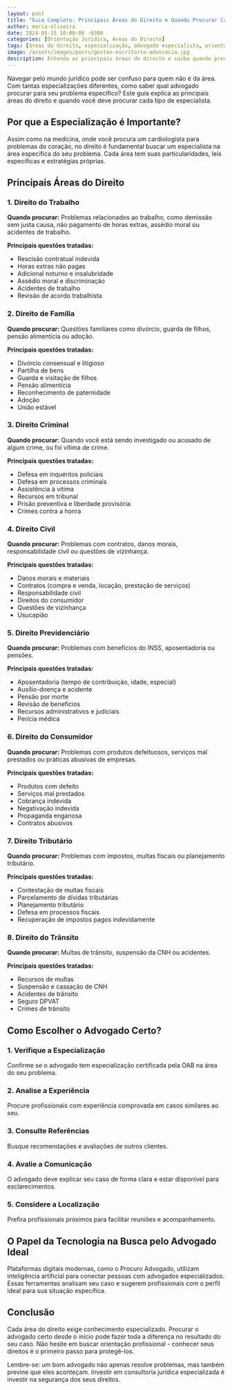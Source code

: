 ```yaml
---
layout: post
title: "Guia Completo: Principais Áreas do Direito e Quando Procurar Cada Especialista"
author: maria-oliveira
date: 2024-05-15 10:00:00 -0300
categories: [Orientação Jurídica, Áreas do Direito]
tags: [áreas do direito, especialização, advogado especialista, orientação jurídica]
image: /assets/images/posts/gestao-escritorio-advocacia.jpg
description: Entenda as principais áreas do direito e saiba quando procurar cada tipo de especialista para resolver sua questão jurídica.
---
```


Navegar pelo mundo jurídico pode ser confuso para quem não é da área. Com tantas especializações diferentes, como saber qual advogado procurar para seu problema específico? Este guia explica as principais áreas do direito e quando você deve procurar cada tipo de especialista.

## Por que a Especialização é Importante?

Assim como na medicina, onde você procura um cardiologista para problemas do coração, no direito é fundamental buscar um especialista na área específica do seu problema. Cada área tem suas particularidades, leis específicas e estratégias próprias.

## Principais Áreas do Direito

### 1. Direito do Trabalho

**Quando procurar:** Problemas relacionados ao trabalho, como demissão sem justa causa, não pagamento de horas extras, assédio moral ou acidentes de trabalho.

**Principais questões tratadas:**
- Rescisão contratual indevida
- Horas extras não pagas
- Adicional noturno e insalubridade
- Assédio moral e discriminação
- Acidentes de trabalho
- Revisão de acordo trabalhista

### 2. Direito de Família

**Quando procurar:** Questões familiares como divórcio, guarda de filhos, pensão alimentícia ou adoção.

**Principais questões tratadas:**
- Divórcio consensual e litigioso
- Partilha de bens
- Guarda e visitação de filhos
- Pensão alimentícia
- Reconhecimento de paternidade
- Adoção
- União estável

### 3. Direito Criminal

**Quando procurar:** Quando você está sendo investigado ou acusado de algum crime, ou foi vítima de crime.

**Principais questões tratadas:**
- Defesa em inquéritos policiais
- Defesa em processos criminais
- Assistência à vítima
- Recursos em tribunal
- Prisão preventiva e liberdade provisória
- Crimes contra a honra

### 4. Direito Civil

**Quando procurar:** Problemas com contratos, danos morais, responsabilidade civil ou questões de vizinhança.

**Principais questões tratadas:**
- Danos morais e materiais
- Contratos (compra e venda, locação, prestação de serviços)
- Responsabilidade civil
- Direitos do consumidor
- Questões de vizinhança
- Usucapião

### 5. Direito Previdenciário

**Quando procurar:** Problemas com benefícios do INSS, aposentadoria ou pensões.

**Principais questões tratadas:**
- Aposentadoria (tempo de contribuição, idade, especial)
- Auxílio-doença e acidente
- Pensão por morte
- Revisão de benefícios
- Recursos administrativos e judiciais
- Perícia médica

### 6. Direito do Consumidor

**Quando procurar:** Problemas com produtos defeituosos, serviços mal prestados ou práticas abusivas de empresas.

**Principais questões tratadas:**
- Produtos com defeito
- Serviços mal prestados
- Cobrança indevida
- Negativação indevida
- Propaganda enganosa
- Contratos abusivos

### 7. Direito Tributário

**Quando procurar:** Problemas com impostos, multas fiscais ou planejamento tributário.

**Principais questões tratadas:**
- Contestação de multas fiscais
- Parcelamento de dívidas tributárias
- Planejamento tributário
- Defesa em processos fiscais
- Recuperação de impostos pagos indevidamente

### 8. Direito do Trânsito

**Quando procurar:** Multas de trânsito, suspensão da CNH ou acidentes.

**Principais questões tratadas:**
- Recursos de multas
- Suspensão e cassação de CNH
- Acidentes de trânsito
- Seguro DPVAT
- Crimes de trânsito

## Como Escolher o Advogado Certo?

### 1. Verifique a Especialização
Confirme se o advogado tem especialização certificada pela OAB na área do seu problema.

### 2. Analise a Experiência
Procure profissionais com experiência comprovada em casos similares ao seu.

### 3. Consulte Referências
Busque recomendações e avaliações de outros clientes.

### 4. Avalie a Comunicação
O advogado deve explicar seu caso de forma clara e estar disponível para esclarecimentos.

### 5. Considere a Localização
Prefira profissionais próximos para facilitar reuniões e acompanhamento.

## O Papel da Tecnologia na Busca pelo Advogado Ideal

Plataformas digitais modernas, como o Procuro Advogado, utilizam inteligência artificial para conectar pessoas com advogados especializados. Essas ferramentas analisam seu caso e sugerem profissionais com o perfil ideal para sua situação específica.

## Conclusão

Cada área do direito exige conhecimento especializado. Procurar o advogado certo desde o início pode fazer toda a diferença no resultado do seu caso. Não hesite em buscar orientação profissional - conhecer seus direitos é o primeiro passo para protegê-los.

Lembre-se: um bom advogado não apenas resolve problemas, mas também previne que eles aconteçam. Investir em consultoria jurídica especializada é investir na segurança dos seus direitos.